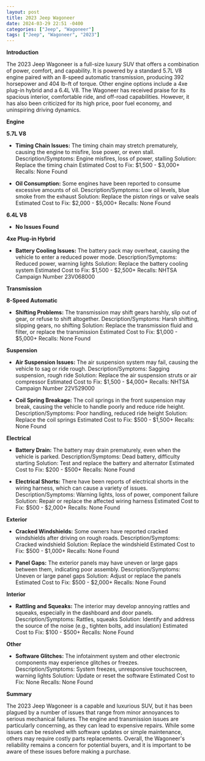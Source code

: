 ```yaml
---
layout: post
title: 2023 Jeep Wagoneer
date: 2024-03-29 22:51 -0400
categories: ["Jeep", "Wagoneer"]
tags: ["Jeep", "Wagoneer", "2023"]
---
```

**Introduction**

The 2023 Jeep Wagoneer is a full-size luxury SUV that offers a combination of power, comfort, and capability. It is powered by a standard 5.7L V8 engine paired with an 8-speed automatic transmission, producing 392 horsepower and 404 lb-ft of torque. Other engine options include a 4xe plug-in hybrid and a 6.4L V8. The Wagoneer has received praise for its spacious interior, comfortable ride, and off-road capabilities. However, it has also been criticized for its high price, poor fuel economy, and uninspiring driving dynamics.

**Engine**

**5.7L V8**

* **Timing Chain Issues:** The timing chain may stretch prematurely, causing the engine to misfire, lose power, or even stall.
Description/Symptoms: Engine misfires, loss of power, stalling
Solution: Replace the timing chain
Estimated Cost to Fix: $1,500 - $3,000+
Recalls: None Found

* **Oil Consumption:** Some engines have been reported to consume excessive amounts of oil.
Description/Symptoms: Low oil levels, blue smoke from the exhaust
Solution: Replace the piston rings or valve seals
Estimated Cost to Fix: $2,000 - $5,000+
Recalls: None Found

**6.4L V8**

* **No Issues Found**

**4xe Plug-in Hybrid**

* **Battery Cooling Issues:** The battery pack may overheat, causing the vehicle to enter a reduced power mode.
Description/Symptoms: Reduced power, warning lights
Solution: Replace the battery cooling system
Estimated Cost to Fix: $1,500 - $2,500+
Recalls: NHTSA Campaign Number 23V068000

**Transmission**

**8-Speed Automatic**

* **Shifting Problems:** The transmission may shift gears harshly, slip out of gear, or refuse to shift altogether.
Description/Symptoms: Harsh shifting, slipping gears, no shifting
Solution: Replace the transmission fluid and filter, or replace the transmission
Estimated Cost to Fix: $1,000 - $5,000+
Recalls: None Found

**Suspension**

* **Air Suspension Issues:** The air suspension system may fail, causing the vehicle to sag or ride rough.
Description/Symptoms: Sagging suspension, rough ride
Solution: Replace the air suspension struts or air compressor
Estimated Cost to Fix: $1,500 - $4,000+
Recalls: NHTSA Campaign Number 22V529000

* **Coil Spring Breakage:** The coil springs in the front suspension may break, causing the vehicle to handle poorly and reduce ride height.
Description/Symptoms: Poor handling, reduced ride height
Solution: Replace the coil springs
Estimated Cost to Fix: $500 - $1,500+
Recalls: None Found

**Electrical**

* **Battery Drain:** The battery may drain prematurely, even when the vehicle is parked.
Description/Symptoms: Dead battery, difficulty starting
Solution: Test and replace the battery and alternator
Estimated Cost to Fix: $200 - $500+
Recalls: None Found

* **Electrical Shorts:** There have been reports of electrical shorts in the wiring harness, which can cause a variety of issues.
Description/Symptoms: Warning lights, loss of power, component failure
Solution: Repair or replace the affected wiring harness
Estimated Cost to Fix: $500 - $2,000+
Recalls: None Found

**Exterior**

* **Cracked Windshields:** Some owners have reported cracked windshields after driving on rough roads.
Description/Symptoms: Cracked windshield
Solution: Replace the windshield
Estimated Cost to Fix: $500 - $1,000+
Recalls: None Found

* **Panel Gaps:** The exterior panels may have uneven or large gaps between them, indicating poor assembly.
Description/Symptoms: Uneven or large panel gaps
Solution: Adjust or replace the panels
Estimated Cost to Fix: $500 - $2,000+
Recalls: None Found

**Interior**

* **Rattling and Squeaks:** The interior may develop annoying rattles and squeaks, especially in the dashboard and door panels.
Description/Symptoms: Rattles, squeaks
Solution: Identify and address the source of the noise (e.g., tighten bolts, add insulation)
Estimated Cost to Fix: $100 - $500+
Recalls: None Found

**Other**

* **Software Glitches:** The infotainment system and other electronic components may experience glitches or freezes.
Description/Symptoms: System freezes, unresponsive touchscreen, warning lights
Solution: Update or reset the software
Estimated Cost to Fix: None
Recalls: None Found

**Summary**

The 2023 Jeep Wagoneer is a capable and luxurious SUV, but it has been plagued by a number of issues that range from minor annoyances to serious mechanical failures. The engine and transmission issues are particularly concerning, as they can lead to expensive repairs. While some issues can be resolved with software updates or simple maintenance, others may require costly parts replacements. Overall, the Wagoneer's reliability remains a concern for potential buyers, and it is important to be aware of these issues before making a purchase.
